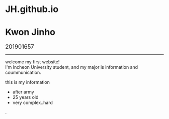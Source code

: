 # JH.github.io
<!DOCTYPE html>
<html>
  <head>
    <h1> Kwon Jinho </h1>
    <p> <font size = '4'>201901657 </font></p>
    <meta charset="utf-8">
    <title>About Me</title>
  </head>
  <hr>
  <body>
      welcome my first website! <br>
      I'm Incheon University student, and my major is information and coummunication.
      <p> this is my information </p>
      <ul>
        <li> after army</li>
        <li> 25 years old</li>
        <li> very complex..hard </li>
    <!-- Remove the above line and add the content of your web page here -->
      </ul>
  </body>
</html>.
